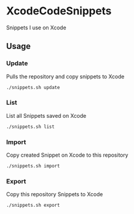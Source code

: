 # XcodeCodeSnippets
Snippets I use on Xcode

## Usage

### Update

Pulls the repository and copy snippets to Xcode

```sh
./snippets.sh update
```

### List

List all Snippets saved on Xcode

```sh
./snippets.sh list
```

### Import

Copy created Snippet on Xcode to this repository

```sh
./snippets.sh import
```

### Export

Copy this repository Snippets to Xcode

```sh
./snippets.sh export
```